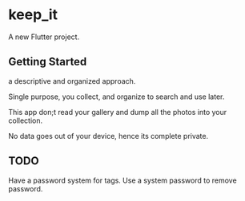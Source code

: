 # keep_it

A new Flutter project.

## Getting Started

a descriptive and organized approach.

Single purpose, you collect, and organize to search and use later.

This app don;t read your gallery and dump all the photos into your collection.

No data goes out of your device, hence its complete private.

## TODO

Have a password system for tags. Use a system password to remove password.
